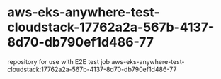 # aws-eks-anywhere-test-cloudstack-17762a2a-567b-4137-8d70-db790ef1d486-77
repository for use with E2E test job aws-eks-anywhere-test-cloudstack:17762a2a-567b-4137-8d70-db790ef1d486-77
